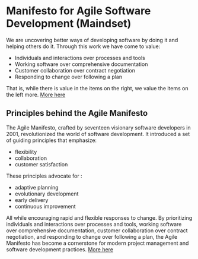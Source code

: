 # Manifesto for Agile Software Development (Maindset)

We are uncovering better ways of developing
software by doing it and helping others do it.
Through this work we have come to value:

- Individuals and interactions over processes and tools
- Working software over comprehensive documentation
- Customer collaboration over contract negotiation
- Responding to change over following a plan

That is, while there is value in the items on
the right, we value the items on the left more. [More here](https://agilemanifesto.org/iso/en/manifesto.html)

## Principles behind the Agile Manifesto

The Agile Manifesto, crafted by seventeen visionary software developers in 2001, revolutionized the world of software development.
It introduced a set of guiding principles that emphasize:

- flexibility
- collaboration
- customer satisfaction

These principles advocate for :

- adaptive planning
- evolutionary development
- early delivery
- continuous improvement

All while encouraging rapid and flexible responses to change.
By prioritizing individuals and interactions over processes and tools, working software over comprehensive documentation, customer collaboration over contract negotiation, and responding to change over following a plan, the Agile Manifesto has become a cornerstone for modern project management and software development practices. [More here](https://agilemanifesto.org/principles.html)
